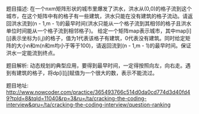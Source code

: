 ﻿题目描述:
在一个nxm矩阵形状的城市里爆发了洪水，洪水从(0,0)的格子流到这个城市，在这个矩阵中有的格子有一些建筑，洪水只能在没有建筑的格子流动。请返回洪水流到(n - 1,m - 1)的最早时间(洪水只能从一个格子流到其相邻的格子且洪水单位时间能从一个格子流到相邻格子)。
给定一个矩阵map表示城市，其中map[i][j]表示坐标为(i,j)的格子，值为1代表该格子有建筑，0代表没有建筑。同时给定矩阵的大小n和m(n和m均小于等于100)，请返回流到(n - 1,m - 1)的最早时间。保证洪水一定能流到终点。

题目解析:
动态规划的典型应用，要得到最早时间，一定得按照向左，向右走。遇到有建筑的格子，将dp[i][j]赋值为一个很大的数，表示不能流过。

题目地址:
http://www.nowcoder.com/practice/365493766c514d0da0cd774d3d40fd49?tpId=8&tqId=11040&rp=3&ru=/ta/cracking-the-coding-interview&qru=/ta/cracking-the-coding-interview/question-ranking